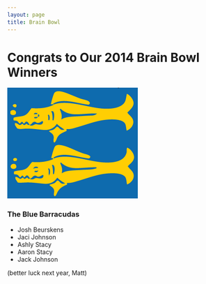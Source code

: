 ```yaml
---
layout: page
title: Brain Bowl
---
```


# Congrats to Our 2014 Brain Bowl Winners

![Blue Barracudas](/img/blue-barracudas.gif)

### The Blue Barracudas

- Josh Beurskens
- Jaci Johnson
- Ashly Stacy
- Aaron Stacy
- Jack Johnson

(better luck next year, Matt)
